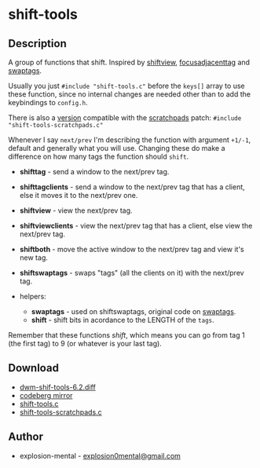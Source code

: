 shift-tools
===========

Description
-----------
A group of functions that shift. Inspired by
[shiftview](https://lists.suckless.org/dev/1104/7590.html),
[focusadjacenttag](../focusadjacenttag) and [swaptags](../swaptags).


Usually you just `#include "shift-tools.c"` before the `keys[]` array to use
these function, since no internal changes are needed other than to add the
keybindings to `config.h`.


There is also a [version](shift-tools-scratchpads.c) compatible with the
[scratchpads](../scratchpads) patch: `#include "shift-tools-scratchpads.c"`


Whenever I say `next/prev` I'm describing the function with argument `+1/-1`,
default and generally what you will use. Changing these do make a difference on
how many tags the function should `shift`.


* **shifttag** - send a window to the next/prev tag.
* **shifttagclients** - send a window to the next/prev tag that has a client,
  else it moves it to the next/prev one.
* **shiftview** - view the next/prev tag.
* **shiftviewclients** - view the next/prev tag that has a client, else view
  the next/prev tag.
* **shiftboth** - move the active window to the next/prev tag and view it's new
  tag.
* **shiftswaptags** - swaps "tags" (all the clients on it) with the next/prev
  tag.

* helpers:
	* **swaptags** - used on shiftswaptags, original code on [swaptags](../swaptags).
	* **shift** - shift bits in acordance to the LENGTH of the `tags`.


Remember that these functions _shift_, which means you can go from tag 1 (the
first tag) to 9 (or whatever is your last tag).

Download
--------
* [dwm-shif-tools-6.2.diff](dwm-shif-tools-6.2.diff)
* [codeberg mirror](https://codeberg.org/explosion-mental/demwm/src/branch/patches/dwm-shif-tools-6.2.diff)
* [shift-tools.c](shift-tools.c)
* [shift-tools-scratchpads.c](shift-tools-scratchpads.c)

Author
------
* explosion-mental - <explosion0mental@gmail.com>
